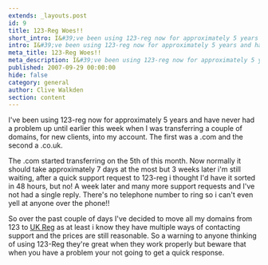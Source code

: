 ```yaml
---
extends: _layouts.post
id: 9
title: 123-Reg Woes!!
short_intro: I&#39;ve been using 123-reg now for approximately 5 years and have never had a problem up until earlier this week when I was transferring a couple of domains, for new clients, into my account. The first was a .com and the second a .co.uk.
intro: I&#39;ve been using 123-reg now for approximately 5 years and have never had a problem up until earlier this week when I was transferring a couple of domains, for new clients, into my account. The first was a .com and the second a .co.uk.
meta_title: 123-Reg Woes!!
meta_description: I&#39;ve been using 123-reg now for approximately 5 years and have never had a problem up until earlier this week when I was transferring a couple of domains, for new clients, into my account. The first was a .com and the second a .co.uk.
published: 2007-09-29 00:00:00
hide: false
category: general
author: Clive Walkden
section: content
---
```


I&#39;ve been using 123-reg now for approximately 5 years and have never had a problem up until earlier this week when I was transferring a couple of domains, for new clients, into my account. The first was a .com and the second a .co.uk.

The .com started transferring on the 5th of this month. Now normally it should take approximately 7 days at the most but 3 weeks later i&#39;m still waiting, after a quick support request to 123-reg i thought I&#39;d have it sorted in 48 hours, but no! A week later and many more support requests and I&#39;ve not had a single reply. There&#39;s no telephone number to ring so i can&#39;t even yell at anyone over the phone!!

So over the past couple of days I&#39;ve decided to move all my domains from 123 to <a href="http://www.ukreg.co.uk" target="_blank" title="UK Reg">UK Reg</a> as at least i know they have multiple ways of contacting support and the prices are still reasonable. So a warning to anyone thinking of using 123-Reg they&#39;re great when they work properly but beware that when you have a problem your not going to get a quick response.
